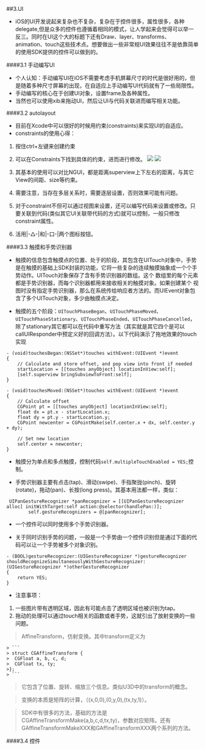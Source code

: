 ##<span id="ui">3.UI</span>

- iOS的UI开发说起来复杂也不复杂，复杂在于控件很多，属性很多，各种delegate,但是众多的控件也遵循着相同的模式，让人学起来会觉得可以举一反三。同时在UI这个大的标题下还有Draw、layer、transforms、animation、touch这些技术点。想要做出一些非常规UI效果往往不是依靠简单的使用SDK提供的控件可以做到的。


####<span id="manualui">3.1 手动编写UI</span>

- 个人认知：手动编写UI在iOS不需要考虑手机屏幕尺寸的时代是很好用的，但是随着多种尺寸屏幕的出现，在自适应上手动编写UI代码就有了一些局限性。
- 手动编写的核心在于创建UI对象，设置frame及各种属性。
- 当然也可以使用xib来拖动UI，然后让UI与代码关联进而编写相关功能。


####<span id="autolayout">3.2 autolayout</span>

- 目前在Xcode中可以很好的时候用约束(constraints)来实现UI的自适应。
- constraints的使用心得：
 1. 按住ctrl+左键来创建约束
 2. 可以在Constraints下找到具体的约束，进而进行修改。
 ![](http://i.imgur.com/Zg0x473.png) ![](http://i.imgur.com/Ezr8Ny7.png)
 
 3. 其基本的使用可以对比NGUI，都是距离superview上下左右的距离，与其它View的间距、size等约束。
 4. 需要注意，当存在多层关系时，需要逐层设置，否则效果可能有问题。
 5. 对于constraint不但可以通过视图来设置，还可以编写代码来设置或修改。只要关联到代码(类似其它UI关联带代码的方式)就可以控制，一般只修改constraint属性。
 6. 活用|-△-|和|-口-|两个图标按钮。
 
####<span id="touch">3.3 触摸和手势识别器</span>

- 触摸的信息包含触摸点的位置、处于的阶段，其包含在UITouch对象中，手势是在触摸的基础上SDK封装的功能，它将一些复杂的连续触摸抽象成一个个手势动作。UITouch对象保存了含有手势识别器的数组。这个 数组里的每个元素都是手势识别器，而每个识别器都用来接收相关的触摸对象。如果创建某个 视图时没有指定手势识别器，那么在系统传给响应者方法的。而UIEvent对象包含了多个UITouch对象，多少由触摸点决定。
                                                                                                                                                                                                                                                              

- 触摸的五个阶段：`UITouchPhaseBegan`、`UITouchPhaseMoved`、     `UITouchPhaseStationary`、`UITouchPhaseEnded`、`UITouchPhaseCancelled`，除了stationary其它都可以在代码中重写方法（其实就是其它四个是可以callUIResponder中预定义好的回调方法）。以下代码演示了拖地效果的touch实现

```
- (void)touchesBegan:(NSSet*)touches withEvent:(UIEvent *)event
{
	// Calculate and store offset, and pop view into front if needed
	startLocation = [[touches anyObject] locationInView:self];
	[self.superview bringSubviewToFront:self];
}

- (void)touchesMoved:(NSSet*)touches withEvent:(UIEvent *)event
{
	// Calculate offset
	CGPoint pt = [[touches anyObject] locationInView:self];
	float dx = pt.x - startLocation.x;
	float dy = pt.y - startLocation.y;
	CGPoint newcenter = CGPointMake(self.center.x + dx, self.center.y + dy);
	
	// Set new location
	self.center = newcenter;
}
```

- 触摸分为单点和多点触摸，控制代码`self.multipleTouchEnabled = YES;`控制。

- 手势识别器主要有点击(tap)、滑动(swipe)、手指聚拢(pinch)、旋转(rotate)，拖动(pan)、长按(long press)。其基本用法都一样，类似：

```
 UIPanGestureRecognizer *panRecognizer = [[UIPanGestureRecognizer alloc] initWithTarget:self action:@selector(handlePan:)];
        self.gestureRecognizers = @[panRecognizer];
```

- 一个控件可以同时使用多个手势识别器。

- 关于同时识别手势的问题，一般是一个手势由一个控件识别但是通过下面的代码可以让一个手势被多个对象识别。

```
- (BOOL)gestureRecognizer:(UIGestureRecognizer *)gestureRecognizer shouldRecognizeSimultaneouslyWithGestureRecognizer:(UIGestureRecognizer *)otherGestureRecognizer
{
    return YES;
}
```  

- 注意事项：
 1. 一些图片带有透明区域，因此有可能点击了透明区域也被识别为tap。
 2. 拖动的处理可以通过touch相关的函数或者手势，这就引出了放射变换的一些问题。
 
 > AffineTransform，仿射变换。其中transform定义为
 
	> ```
	> struct CGAffineTransform {
	>  CGFloat a, b, c, d;
	>  CGFloat tx, ty;
	>};
	> ```
	
 > 它包含了位置、旋转、缩放三个信息。类似U3D中的transform的概念。
 
 > 变换的本质是矩阵的计算，（(x,0,0),(0,y,0),(tx,ty,1)）。
 
 > SDK中有很多的方法，基础的方法是CGAffineTransformMake(a,b,c,d,tx,ty)，参数对应矩阵。还有GAffineTransformMakeXXX和GAffineTransformXXX两个系列的方法。
 

####<span id="uicontrol">3.4 控件 </span>